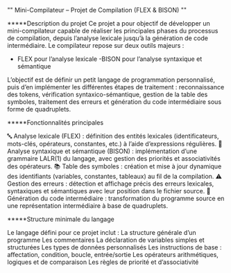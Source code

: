 "" Mini-Compilateur – Projet de Compilation (FLEX & BISON) ""

*****Description du projet
Ce projet a pour objectif de développer un mini-compilateur capable de réaliser les principales phases du processus de compilation, depuis l’analyse lexicale jusqu’à la génération de code intermédiaire.
Le compilateur repose sur deux outils majeurs :
- FLEX pour l’analyse lexicale
-BISON pour l’analyse syntaxique et sémantique

L’objectif est de définir un petit langage de programmation personnalisé, puis d’en implémenter les différentes étapes de traitement : reconnaissance des tokens, vérification syntaxico-sémantique, gestion de la table des symboles, traitement des erreurs et génération du code intermédiaire sous forme de quadruplets.

*****Fonctionnalités principales

🔤 Analyse lexicale (FLEX) : définition des entités lexicales (identificateurs, mots-clés, opérateurs, constantes, etc.) à l’aide d’expressions régulières.
🧠 Analyse syntaxique et sémantique (BISON) : implémentation d’une grammaire LALR(1) du langage, avec gestion des priorités et associativités des opérateurs.
📚 Table des symboles : création et mise à jour dynamique des identifiants (variables, constantes, tableaux) au fil de la compilation.
⚠️ Gestion des erreurs : détection et affichage précis des erreurs lexicales, syntaxiques et sémantiques avec leur position dans le fichier source.
🧾 Génération du code intermédiaire : transformation du programme source en une représentation intermédiaire à base de quadruplets.

*****Structure minimale du langage

Le langage défini pour ce projet inclut :
La structure générale d’un programme
Les commentaires
La déclaration de variables simples et structurées
Les types de données personnalisés
Les instructions de base : affectation, condition, boucle, entrée/sortie
Les opérateurs arithmétiques, logiques et de comparaison
Les règles de priorité et d’associativité
